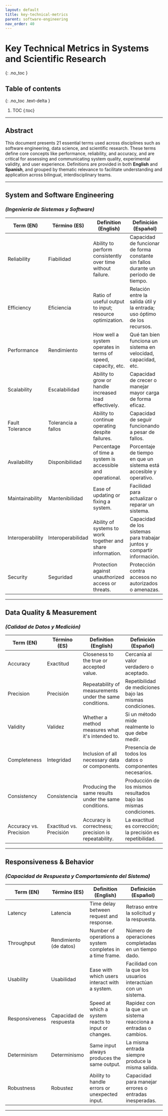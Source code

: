```yaml
---
layout: default
title: key-technical-metrics
parent: software-engineering
nav_order: 40
---
```

# Key Technical Metrics in Systems and Scientific Research
{: .no_toc }

## Table of contents
{: .no_toc .text-delta }

1. TOC
{:toc}

---

## **Abstract**

This document presents 21 essential terms used across disciplines such as software engineering, data science, and scientific research. These terms define core concepts like performance, reliability, and accuracy, and are critical for assessing and communicating system quality, experimental validity, and user experience. Definitions are provided in both **English** and **Spanish**, and grouped by thematic relevance to facilitate understanding and application across bilingual, interdisciplinary teams.

---

## **System and Software Engineering**

### *(Ingeniería de Sistemas y Software)*

| **Term (EN)**    | **Término (ES)**    | **Definition (English)**                                     | **Definición (Español)**                                                           |
| ---------------- | ------------------- | ------------------------------------------------------------ | ---------------------------------------------------------------------------------- |
| Reliability      | Fiabilidad          | Ability to perform consistently over time without failure.   | Capacidad de funcionar de forma constante sin fallos durante un período de tiempo. |
| Efficiency       | Eficiencia          | Ratio of useful output to input; resource optimization.      | Relación entre la salida útil y la entrada; uso óptimo de los recursos.            |
| Performance      | Rendimiento         | How well a system operates in terms of speed, capacity, etc. | Qué tan bien funciona un sistema en velocidad, capacidad, etc.                     |
| Scalability      | Escalabilidad       | Ability to grow or handle increased load effectively.        | Capacidad de crecer o manejar mayor carga de forma eficaz.                         |
| Fault Tolerance  | Tolerancia a fallos | Ability to continue operating despite failures.              | Capacidad de seguir funcionando a pesar de fallos.                                 |
| Availability     | Disponibilidad      | Percentage of time a system is accessible and operational.   | Porcentaje de tiempo en que un sistema está accesible y operativo.                 |
| Maintainability  | Mantenibilidad      | Ease of updating or fixing a system.                         | Facilidad para actualizar o reparar un sistema.                                    |
| Interoperability | Interoperabilidad   | Ability of systems to work together and share information.   | Capacidad de los sistemas para trabajar juntos y compartir información.            |
| Security         | Seguridad           | Protection against unauthorized access or threats.           | Protección contra accesos no autorizados o amenazas.                               |

---

## **Data Quality & Measurement**

### *(Calidad de Datos y Medición)*

| **Term (EN)**          | **Término (ES)**        | **Definition (English)**                                 | **Definición (Español)**                                         |
| ---------------------- | ----------------------- | -------------------------------------------------------- | ---------------------------------------------------------------- |
| Accuracy               | Exactitud               | Closeness to the true or accepted value.                 | Cercanía al valor verdadero o aceptado.                          |
| Precision              | Precisión               | Repeatability of measurements under the same conditions. | Repetibilidad de mediciones bajo las mismas condiciones.         |
| Validity               | Validez                 | Whether a method measures what it's intended to.         | Si un método mide realmente lo que debe medir.                   |
| Completeness           | Integridad              | Inclusion of all necessary data or components.           | Presencia de todos los datos o componentes necesarios.           |
| Consistency            | Consistencia            | Producing the same results under the same conditions.    | Producción de los mismos resultados bajo las mismas condiciones. |
| Accuracy vs. Precision | Exactitud vs. Precisión | Accuracy is correctness; precision is repeatability.     | La exactitud es corrección; la precisión es repetibilidad.       |

---

## **Responsiveness & Behavior**

### *(Capacidad de Respuesta y Comportamiento del Sistema)*

| **Term (EN)**  | **Término (ES)**       | **Definition (English)**                                 | **Definición (Español)**                                      |
| -------------- | ---------------------- | -------------------------------------------------------- | ------------------------------------------------------------- |
| Latency        | Latencia               | Time delay between request and response.                 | Retraso entre la solicitud y la respuesta.                    |
| Throughput     | Rendimiento (de datos) | Number of operations a system completes in a time frame. | Número de operaciones completadas en un tiempo dado.          |
| Usability      | Usabilidad             | Ease with which users interact with a system.            | Facilidad con la que los usuarios interactúan con un sistema. |
| Responsiveness | Capacidad de respuesta | Speed at which a system reacts to input or changes.      | Rapidez con la que un sistema reacciona a entradas o cambios. |
| Determinism    | Determinismo           | Same input always produces the same output.              | La misma entrada siempre produce la misma salida.             |
| Robustness     | Robustez               | Ability to handle errors or unexpected input.            | Capacidad para manejar errores o entradas inesperadas.        |

---
